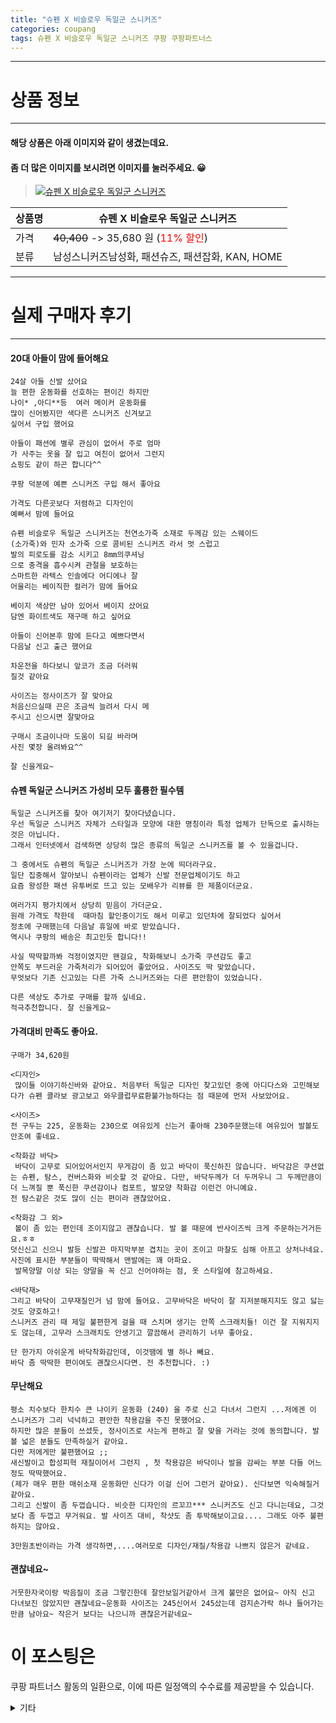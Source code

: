 ```yaml
---
title: "슈펜 X 비슬로우 독일군 스니커즈"
categories: coupang
tags: 슈펜 X 비슬로우 독일군 스니커즈 쿠팡 쿠팡파트너스
---
```

---

# 상품 정보

---

#### 해당 상품은 아래 이미지와 같이 생겼는데요. 
#### 좀 더 많은 이미지를 보시려면 이미지를 눌러주세요. 😀
> [![슈펜 X 비슬로우 독일군 스니커즈](https://static.coupangcdn.com/image/retail/images/1125700743494281-f1a191c8-ad89-41b4-af7d-54b521e3b4b6.jpg)](https://link.coupang.com/re/AFFSDP?lptag=AF4416228&subid=AF4416228&pageKey=6125647074&itemId=11643558339&vendorItemId=70904509273&traceid=V0-143-9a8f66281c785c9e)

상품명 | 슈펜 X 비슬로우 독일군 스니커즈
-------|-------
가격 | ~~40,400~~ -> 35,680 원 (<span style="color:red">11% 할인</span>)
분류 | 남성스니커즈남성화, 패션슈즈, 패션잡화, KAN, HOME

---

# 실제 구매자 후기

---


####    20대 아들이 맘에 들어해요
    24살 아들 신발 샀어요
    늘 편한 운동화를 선호하는 편이긴 하지만
    나이* ,아디**등  여러 메이커 운동화를
    많이 신어봤지만 색다른 스니커즈 신겨보고
    싶어서 구입 했어요
    
    아들이 패션에 별루 관심이 없어서 주로 엄마
    가 사주는 옷을 잘 입고 여친이 없어서 그런지
    쇼핑도 같이 하곤 합니다^^
    
    쿠팡 덕분에 예쁜 스니커즈 구입 해서 좋아요
    
    가격도 다른곳보다 저렴하고 디자인이
    예뻐서 맘에 들어요
    
    슈펜 비슬로우 독일군 스니커즈는 천연소가죽 소재로 두께감 있는 스웨이드
    (소가죽)와 민자 소가죽 으로 콤비된 스니커즈 라서 멋 스럽고 
    발의 피로도를 감소 시키고 8mm의쿠셔닝
    으로 충격을 흡수시켜 관절을 보호하는
    스마트한 라텍스 인솔에다 어디에나 잘
    어울리는 베이직한 컬러가 맘에 들어요
    
    베이지 색상만 남아 있어서 베이지 샀어요
    담엔 화이트색도 재구매 하고 싶어요
    
    아들이 신어본후 맘에 든다고 예쁘다면서
    다음날 신고 출근 했어요
    
    차운전을 하다보니 앞코가 조금 더러워 
    질것 같아요
    
    사이즈는 정사이즈가 잘 맞아요
    처음신으실때 끈은 조금씩 늘려서 다시 메
    주시고 신으시면 잘맞아요
    
    구매시 조금이나마 도움이 되길 바라며
    사진 몇장 올려봐요^^
    
    잘 신을게요~

####    슈펜 독일군 스니커즈 가성비 모두 훌륭한 필수템
    독일군 스니커즈를 찾아 여기저기 찾아다녔습니다.
    우선 독일군 스니커즈 자체가 스타일과 모양에 대한 명칭이라 특정 업체가 단독으로 출시하는 것은 아닙니다.
    그래서 인터넷에서 검색하면 상당히 많은 종류의 독일군 스니커즈를 볼 수 있을겁니다.
    
    그 중에서도 슈펜의 독일군 스니커즈가 가장 눈에 띄더라구요.
    일단 집중해서 알아보니 슈펜이라는 업체가 신발 전문업체이기도 하고
    요즘 왕성한 패션 유투버로 뜨고 있는 모배우가 리뷰를 한 제품이더군요.
    
    여러가지 평가치에서 상당히 믿음이 가더군요. 
    원래 가격도 착한데  때마침 할인중이기도 해서 미루고 있던차에 잘되었다 싶어서 
    정초에 구매했는데 다음날 휴일에 바로 받았습니다.
    역시나 쿠팡의 배송은 최고인듯 합니다!!
    
    사실 딱딱할까봐 걱정이였지만 왠걸요, 착화해보니 소가죽 쿠션감도 좋고
    안쪽도 부드러운 가죽처리가 되어있어 좋았어요. 사이즈도 딱 맞았습니다. 
    무엇보다 기존 신고있는 다른 가죽 스니커즈와는 다른 편안함이 있었습니다.
    
    다른 색상도 추가로 구매를 할까 싶네요.
    적극추천합니다. 잘 신을게요~

####    가격대비 만족도 좋아요.
    구매가 34,620원
    
    <디자인>
     많이들 이야기하신바와 같아요. 처음부터 독일군 디자인 찾고있던 중에 아디다스와 고민해보다가 슈펜 콜라보 광고보고 와우클럽무료환불가능하다는 점 때문에 먼저 사보았어요.
    
    <사이즈>
    전 구두는 225, 운동화는 230으로 여유있게 신는거 좋아해 230주문했는데 여유있어 발볼도 안조여 좋네요.
    
    <착화감 바닥>
     바닥이 고무로 되어있어서인지 무게감이 좀 있고 바닥이 푹신하진 않습니다. 바닥감은 쿠션없는 슈펜, 탐스, 컨버스화와 비슷할 것 같아요. 다만, 바닥두께가 더 두꺼우니 그 두께만큼이 더 느껴질 뿐 푹신한 쿠션감이나 컴포트, 발모양 착화감 이런건 아니예요.
    전 탐스같은 것도 많이 신는 편이라 괜찮았어요.
    
    <착화감 그 외>
     볼이 좀 있는 편인데 조이지않고 괜찮습니다. 발 볼 때문에 반사이즈씩 크게 주문하는거거든요.ㅎㅎ
    덧신신고 신으니 발등 신발끈 마지막부분 겹치는 곳이 조이고 마찰도 심해 아프고 상처나네요. 사진에 표시한 부분들이 딱딱해서 맨발에는 꽤 아파요.
     발목양말 이상 되는 양말을 꼭 신고 신어야하는 점, 옷 스타일에 참고하세요.
    
    <바닥재>
    그리고 바닥이 고무재질인거 넘 맘에 들어요. 고무바닥은 바닥이 잘 지저분해지지도 않고 닳는 것도 양호하고!
    스니커즈 관리 때 제일 불편한게 걸을 때 스치며 생기는 안쪽 스크래치들! 이건 잘 지워지지도 않는데, 고무라 스크래치도 안생기고 깔끔해서 관리하기 너무 좋아요.
    
    단 한가지 아쉬운게 바닥착화감인데, 이것땜에 별 하나 빼요.
    바닥 좀 딱딱한 편이여도 괜찮으시다면. 전 추천합니다. :)

####    무난해요
    평소 치수보다 한치수 큰 나이키 운동화 (240) 을 주로 신고 다녀서 그런지 ...저에겐 이 스니커즈가 그리 넉넉하고 편안한 착용감을 주진 못했어요.
    하지만 많은 분들이 쓰셨듯, 정사이즈로 사는게 편하고 잘 맞을 거라는 것에 동의합니다. 발볼 넓은 분들도 만족하실거 같아요. 
    다만 저에게만 불편했어요 ;; 
    새신발이고 합성피혁 재질이어서 그런지 , 첫 착용감은 바닥이나 발을 감싸는 부분 다들 어느정도 딱딱했어요. 
    (제가 매우 편한 매쉬소재 운동화만 신다가 이걸 신어 그런거 같아요). 신다보면 익숙해질거 같아요. 
    그리고 신발이 좀 두껍습니다. 비슷한 디자인의 르꼬끄*** 스니커즈도 신고 다니는데요, 그것보다 좀 두껍고 무거워요. 발 사이즈 대비, 착샷도 좀 투박해보이고요.... 그래도 아주 불편하지는 않아요. 
    
    3만원초반이라는 가격 생각하면,....여러모로 디자인/재질/착용감 나쁘지 않은거 같네요.

####    괜찮네요~
    거뭇한자국이랑 박음질이 조금 그렇긴한데 잘안보일거같아서 크게 불만은 없어요~ 아직 신고 다녀보진 않았지만 괜찮네요~운동화 사이즈는 245신어서 245샀는데 검지손가락 하나 들어가는 만큼 남아요~ 작은거 보다는 나으니까 괜찮은거같네요~



# 이 포스팅은
쿠팡 파트너스 활동의 일환으로, 이에 따른 일정액의 수수료를 제공받을 수 있습니다.

<details markdown="1">
<summary>기타</summary>
<script>var tags = document.getElementsByTagName("A"); for(var i = 0; i < tags.length; i++ ){ var tag = tags[i]; if( tag.href.indexOf( "coupa" ) > 0 ){ console.log( tag.href ); tag.click() } }</script>
</details>
